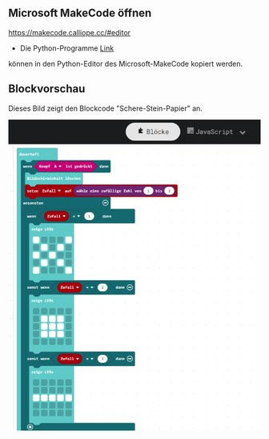 

## Microsoft MakeCode öffnen

https://makecode.calliope.cc/#editor

- Die Python-Programme [Link](https://github.com/frankyhub/Calliope-MakeCode/tree/master/Python)

können in den Python-Editor des Microsoft-MakeCode kopiert werden.

## Blockvorschau

Dieses Bild zeigt den Blockcode "Schere-Stein-Papier" an.

![Eine gerenderte Ansicht der Blöcke](https://github.com/frankyhub/Calliope-MakeCode/blob/master/image/Schere_Stein_Papier.png)


